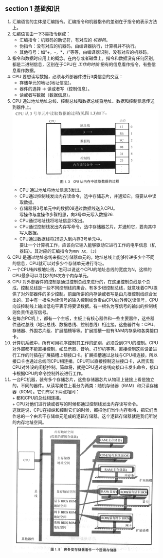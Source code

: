 ## section 1 基础知识     

1.  汇编语言的主体是汇编指令。汇编指令和机器指令的差别在于指令的表示方法上。      
2.  汇编语言由一下3类指令组成：    
    + 汇编指令：机器码的助记符，有对应的 _机器码_。  
    + 伪指令：没有对应的机器码，由编译器执行，计算机并不执行。      
    + 其他符号：如“+，-，*，/”等等，由编译器识别，没有对应的机器码。    
3.  指令和数据时应用上的概念。在内存或者磁盘上，指令和数据没有任何区别，都是二进制信息，区别在于CPU在 _工作的时候_ 把有的信息看作指令，有些信息看作数据。      
4.  CPU 要想读写数据，必须与外部器件进行3类信息的交互：     
    + 存储单元的地址(地址信息)。    
    + 器件的选择 -> 读或者写（控制信息）。      
    + 读或者写数据（数据信息）。      
5.  CPU 通过地址地址总线、控制总线和数据总线将地址、数据和控制信息传送到器件上。      
    ![alt CPU从内存中读取数据的过程](../../pictures/CPU从内存中读取数据的过程.PNG "CPU从内存中读取数据的过程")     
    + CPU 通过地址将地址信息3发出。   
    + CPU通过控制线发出内存读命令，选中存储芯片，并通知它。将要从中读取数据。    
    + 存储器将3号单元中的数据08通过数据线送入CPU。    
    写操作与度操作步骤相思，向3号单元写入数据26.      
    + CPU通过地址线将地址信息3发出。      
    + CPU通过控制线发出内存写命令，选中存储器芯片，并通知它，要向其中写入数据。      
    + CPU通过数据线将26送入到内存3号单元中。      
    要让一个计算机工作，应该向它输入能够驱动它进行工作的电平信息（机器码）。其对应的汇编指令为`MOV AX, [3]`     
6.  CPU 是通过地址总线来指定存储器单元的。地址总线上能够传递多少个不同的信息，CPU就可以对多少个存储单元进行寻址。   
7.  一个CPU有N根地址线，怎可以说这个CPU的地址总线的宽度为N，这样的CPU最多可以寻找2的N次方个内存单元。      
8.  CPU 对外部器件的控制是通过控制总线来进行的，在这里控制总线是个总成，控制总线是一些不同控制线的集合。有多少根控制总线，就意味着CPU提供了对外部器件的多少控制。前面所讲的内存读或者写是由几根控制线综合发出的。其中有一根名为读信号的输入控制线负责由CPU向外传送读信号，CPU向该控制线上输出低电平表示将要读数据。有一根名为写信号的输出的控制线则负责传送写信号。      
9.  在每台PC机上，都有一个主板，主板上有核心器件和一些主要器件，这些器件通过总线（地址总线、数据总线、控制总线）相连接。这些器件有：CPU、存储器、外围芯片组、扩展插槽等等。扩展插槽一般有RAM内存条和各类接口卡。     
10. 计算机系统中，所有可用程序控制其工作的蛇别，必须受到CPU的控制。CPU对外部都不能直接控制，如显示器、音响、打印机等等。直接控制这些设备进行工作的时插在扩展插槽上额接口卡。扩展插槽通过总线与CPU相连接，所以接口卡也通过总线同CPU相连接。CPU可以直接控制这些接口卡，从而实现CPU对外设的间接控制。简单将，就是CPU通过总线向接口卡发出命令，接口卡根据CPU的命令控制外设进行工作。      
11.  一台PC机器，装有多个存储芯片，这些存储器芯片从物理上链接上看是独立的，不同的器件。从读写属性上看分为两类：随机存储器（RAM）和只读存储器（ROM）。它们有以下两点相同：      
    + 都和CPU的总线相连接。   
    + CPU对他们进行读或者写的时候都通过控制线发出内存读写命令。     
  这就是说，CPU在操纵和控制它们的时候，都把他们当作内存看待，把它们当作总的一个由若干存储单元组成的逻辑存储器。这个逻辑存储器就是我们所说的内存地址空间。      
  ![alt 将各类存储器看作一个逻辑存储器](../../pictures/将各类存储器看作一个逻辑存储器.PNG  "将各类存储器看作一个逻辑存储器")         

